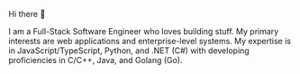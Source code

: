 Hi there 👋

I am a Full-Stack Software Engineer who loves building stuff. My primary interests are web applications and enterprise-level systems. My expertise is in JavaScript/TypeScript, Python, and .NET (C#) with developing proficiencies in C/C++, Java, and Golang (Go).
